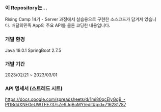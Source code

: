 ### 이 Repository는...
Rising Camp 14기 - Server 과정에서 실습용으로 구현한 소스코드가 담겨져 있습니다.
배달의민족 App의 주요 API를 클론 코딩한 내용입니다.

### 개발 환경
Java 19.0.1
SpringBoot 2.7.5

### 개발 기간
2023/02/21 ~ 2023/03/01

### API 명세서 (스트레드 시트)
https://docs.google.com/spreadsheets/d/1mi80qcEIyGgB_-Pf1BddXNEGeUWTFE737sZe9JqBoMY/edit#gid=716281787
